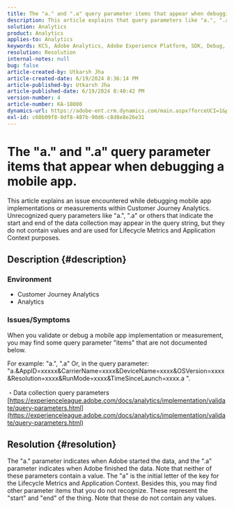 ```yaml
---
title: The "a." and ".a" query parameter items that appear when debugging a mobile app.
description: This article explains that query parameters like "a.", ".a" seen while debugging mobile app implementations in CJA are part of Adobe data collection process.
solution: Analytics
product: Analytics
applies-to: Analytics
keywords: KCS, Adobe Analytics, Adobe Experience Platform, SDK, Debug, Query Parameters
resolution: Resolution
internal-notes: null
bug: false
article-created-by: Utkarsh Jha
article-created-date: 6/19/2024 8:36:14 PM
article-published-by: Utkarsh Jha
article-published-date: 6/19/2024 8:40:42 PM
version-number: 4
article-number: KA-18080
dynamics-url: https://adobe-ent.crm.dynamics.com/main.aspx?forceUCI=1&pagetype=entityrecord&etn=knowledgearticle&id=a247988f-7b2e-ef11-840a-00224809e160
exl-id: c60b09f8-8df8-487b-90d6-c8d8e8e26e31
---
```

# The "a." and ".a" query parameter items that appear when debugging a mobile app.


This article explains an issue encountered while debugging mobile app implementations or measurements within Customer Journey Analytics. Unrecognized query parameters like "a.", ".a" or others that indicate the start and end of the data collection may appear in the query string, but they do not contain values and are used for Lifecycle Metrics and Application Context purposes.

## Description {#description}


### <b>Environment</b>

- Customer Journey Analytics
- Analytics




### <b>Issues/Symptoms</b>

When you validate or debug a mobile app implementation or measurement, you may find some query parameter "items" that are not documented below.

For example: "a.", ".a" Or, in the query parameter: "a.&AppID=xxxxx&CarrierName=xxxx&DeviceName=xxxx&OSVersion=xxxx&Resolution=xxxx&RunMode=xxxx&TimeSinceLaunch=xxxx.a ".

・Data collection query parameters
[https://experienceleague.adobe.com/docs/analytics/implementation/validate/query-parameters.html](https://experienceleague.adobe.com/docs/analytics/implementation/validate/query-parameters.html)




## Resolution {#resolution}


The "a." parameter indicates when Adobe started the data, and the ".a" parameter indicates when Adobe finished the data. Note that neither of these parameters contain a value. The "a" is the initial letter of the key for the Lifecycle Metrics and Application Context. Besides this, you may find other parameter items that you do not recognize. These represent the "start" and "end" of the thing. Note that these do not contain any values.
